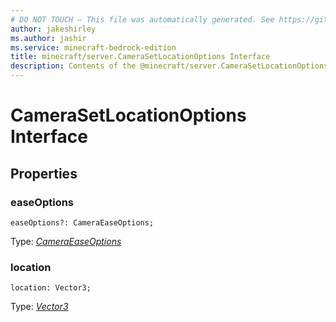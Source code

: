 ```yaml
---
# DO NOT TOUCH — This file was automatically generated. See https://github.com/mojang/minecraftapidocsgenerator to modify descriptions, examples, etc.
author: jakeshirley
ms.author: jashir
ms.service: minecraft-bedrock-edition
title: minecraft/server.CameraSetLocationOptions Interface
description: Contents of the @minecraft/server.CameraSetLocationOptions class.
---
```

# CameraSetLocationOptions Interface

## Properties

### **easeOptions**
`easeOptions?: CameraEaseOptions;`

Type: [*CameraEaseOptions*](CameraEaseOptions.md)

### **location**
`location: Vector3;`

Type: [*Vector3*](Vector3.md)
